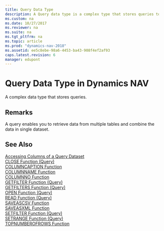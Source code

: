 ```yaml
---
title: Query Data Type
description: A Query data type is a complex type that stores queries to retrieve data from multiple tables and combine the data in a single dataset.
ms.custom: na
ms.date: 10/27/2017
ms.reviewer: na
ms.suite: na
ms.tgt_pltfrm: na
ms.topic: article
ms.prod: "dynamics-nav-2018"
ms.assetid: ee5c8ebe-98a6-4453-ba43-908f4ef2af93
caps.latest.revision: 6
manager: edupont
---
```

# Query Data Type in Dynamics NAV
A complex data type that stores queries.  
  
## Remarks  
 A query enables you to retrieve data from multiple tables and combine the data in single dataset.  
  
## See Also  
 [Accessing Columns of a Query Dataset](Accessing-Columns-of-a-Query-Dataset.md)   
 [CLOSE Function \(Query\)](CLOSE-Function--Query-.md)   
 [COLUMNCAPTION Function](COLUMNCAPTION-Function.md)   
 [COLUMNNAME Function](COLUMNNAME-Function.md)   
 [COLUMNNO Function](COLUMNNO-Function.md)   
 [GETFILTER Function \(Query\)](GETFILTER-Function--Query-.md)   
 [GETFILTERS Function \(Query\)](GETFILTERS-Function--Query-.md)   
 [OPEN Function \(Query\)](OPEN-Function--Query-.md)   
 [READ Function \(Query\)](READ-Function--Query-.md)   
 [SAVEASCSV Function](SAVEASCSV-Function.md)   
 [SAVEASXML Function](SAVEASXML-Function.md)   
 [SETFILTER Function \(Query\)](SETFILTER-Function--Query-.md)   
 [SETRANGE Function \(Query\)](SETRANGE-Function--Query-.md)   
 [TOPNUMBEROFROWS Function](TOPNUMBEROFROWS-Function.md)